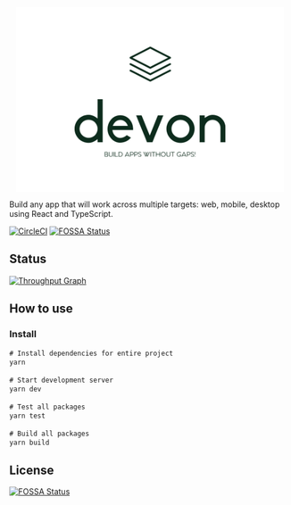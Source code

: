 <p align="center">
  <img align="center" src="./logo.png" width="480" alt="devon" />
</p>

Build any app that will work across multiple targets: web, mobile, desktop using React and TypeScript.

[![CircleCI](https://circleci.com/gh/nampdn/devon.svg?style=svg)](https://circleci.com/gh/nampdn/devon) [![FOSSA Status](https://app.fossa.io/api/projects/git%2Bgithub.com%2Fnampdn%2Fdevon.svg?type=shield)](https://app.fossa.io/projects/git%2Bgithub.com%2Fnampdn%2Fdevon?ref=badge_shield)

## Status

[![Throughput Graph](http://graphs.waffle.io/nampdn/devon/throughput.svg)](https://waffle.io/nampdn/devon/metrics)

## How to use

### Install

```
# Install dependencies for entire project
yarn

# Start development server
yarn dev

# Test all packages
yarn test

# Build all packages
yarn build
```

## License
[![FOSSA Status](https://app.fossa.io/api/projects/git%2Bgithub.com%2Fnampdn%2Fdevon.svg?type=large)](https://app.fossa.io/projects/git%2Bgithub.com%2Fnampdn%2Fdevon?ref=badge_large)
